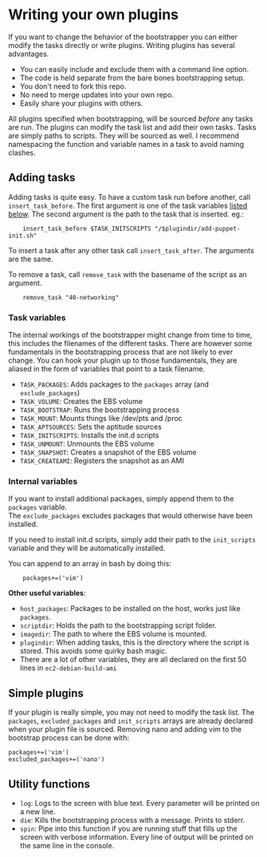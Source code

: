 # Writing your own plugins #

If you want to change the behavior of the bootstrapper you can either modify the tasks directly or write plugins. Writing plugins has several advantages.

* You can easily include and exclude them with a command line option.
* The code is held separate from the bare bones bootstrapping setup.
* You don't need to fork this repo.
* No need to merge updates into your own repo.
* Easily share your plugins with others.

All plugins specified when bootstrapping, will be sourced *before* any tasks are run. The plugins can modify the task list and add their own tasks.
Tasks are simply paths to scripts. They will be sourced as well.
I recommend namespacing the function and variable names in a task to avoid naming clashes.

## Adding tasks ##

Adding tasks is quite easy. To have a custom task run before another, call `insert_task_before`. The first argument is one of the task variables [listed below](#task-variables). The second argument is the path to the task that is inserted.
eg.:
```
	insert_task_before $TASK_INITSCRIPTS "/$plugindir/add-puppet-init.sh"
```

To insert a task after any other task call `insert_task_after`. The arguments are the same.

To remove a task, call `remove_task` with the basename of the script as an argument.
```
	remove_task "40-networking"
```

### Task variables ###

The internal workings of the bootstrapper might change from time to time, this includes the filenames of the different tasks. There are however some fundamentals in the bootstrapping process that are not likely to ever change. You can hook your plugin up to those fundamentals, they are aliased in the form of variables that point to a task filename.

* `TASK_PACKAGES`: Adds packages to the `packages` array (and `exclude_packages`)
* `TASK_VOLUME`: Creates the EBS volume
* `TASK_BOOTSTRAP`: Runs the bootstrapping process
* `TASK_MOUNT`: Mounts things like /dev/pts and /proc
* `TASK_APTSOURCES`: Sets the aptitude sources
* `TASK_INITSCRIPTS`: Installs the init.d scripts
* `TASK_UNMOUNT`: Unmounts the EBS volume
* `TASK_SNAPSHOT`: Creates a snapshot of the EBS volume
* `TASK_CREATEAMI`: Registers the snapshot as an AMI

### Internal variables ###

If you want to install additional packages, simply append them to the `packages` variable.  
The `exclude_packages` excludes packages that would otherwise have been installed.

If you need to install init.d scripts, simply add their path to the `init_scripts` variable and they will be automatically installed.

You can append to an array in bash by doing this:
```
	packages+=('vim')
```

__Other useful variables__:

* `host_packages`: Packages to be installed on the host, works just like `packages`.
* `scriptdir`: Holds the path to the bootstrapping script folder.
* `imagedir`: The path to where the EBS volume is mounted.
* `plugindir`: When adding tasks, this is the directory where the script is stored. This avoids some quirky bash magic.
* There are a lot of other variables, they are all declared on the first 50 lines in `ec2-debian-build-ami`

## Simple plugins ##
If your plugin is really simple, you may not need to modify the task list. The `packages`, `excluded_packages` and `init_scripts` arrays are already declared when your plugin file is sourced. Removing nano and adding vim to the bootstrap process can be done with:
```
packages+=('vim')
excluded_packages+=('nano')
```

## Utility functions ##
* `log`: Logs to the screen with blue text. Every parameter will be printed on a new line.
* `die`: Kills the bootstrapping process with a message. Prints to stderr.
* `spin`: Pipe into this function if you are running stuff that fills up the screen with verbose information. Every line of output will be printed on the same line in the console.

